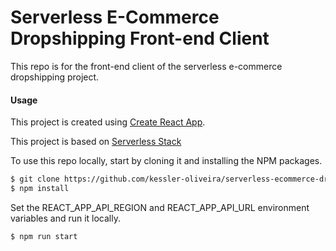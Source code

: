 # Serverless E-Commerce Dropshipping Front-end Client

This repo is for the front-end client of the serverless e-commerce dropshipping project.

#### Usage

This project is created using [Create React App](https://github.com/facebookincubator/create-react-app).

This project is based on [Serverless Stack](https://serverless-stack.com)

To use this repo locally, start by cloning it and installing the NPM packages.

``` bash
$ git clone https://github.com/kessler-oliveira/serverless-ecommerce-dropshipping-frontend-client.git
$ npm install
```

Set the REACT_APP_API_REGION and REACT_APP_API_URL environment variables and run it locally.

``` bash
$ npm run start
```
